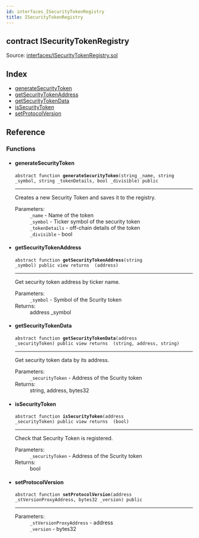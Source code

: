 ```yaml
---
id: interfaces_ISecurityTokenRegistry
title: ISecurityTokenRegistry
---
```


<div class="contract-doc"><div class="contract"><h2 class="contract-header"><span class="contract-kind">contract</span> ISecurityTokenRegistry</h2><div class="source">Source: <a href="git+https://github.com/PolymathNetwork/polymath-core/blob/v1.3.3/contracts/interfaces/ISecurityTokenRegistry.sol" target="_blank">interfaces/ISecurityTokenRegistry.sol</a></div></div><div class="index"><h2>Index</h2><ul><li><a href="interfaces_ISecurityTokenRegistry.html#generateSecurityToken">generateSecurityToken</a></li><li><a href="interfaces_ISecurityTokenRegistry.html#getSecurityTokenAddress">getSecurityTokenAddress</a></li><li><a href="interfaces_ISecurityTokenRegistry.html#getSecurityTokenData">getSecurityTokenData</a></li><li><a href="interfaces_ISecurityTokenRegistry.html#isSecurityToken">isSecurityToken</a></li><li><a href="interfaces_ISecurityTokenRegistry.html#setProtocolVersion">setProtocolVersion</a></li></ul></div><div class="reference"><h2>Reference</h2><div class="functions"><h3>Functions</h3><ul><li><div class="item function"><span id="generateSecurityToken" class="anchor-marker"></span><h4 class="name">generateSecurityToken</h4><div class="body"><code class="signature"><span>abstract </span>function <strong>generateSecurityToken</strong><span>(string _name, string _symbol, string _tokenDetails, bool _divisible) </span><span>public </span></code><hr/><div class="description"><p>Creates a new Security Token and saves it to the registry.</p></div><dl><dt><span class="label-parameters">Parameters:</span></dt><dd><div><code>_name</code> - Name of the token</div><div><code>_symbol</code> - Ticker symbol of the security token</div><div><code>_tokenDetails</code> - off-chain details of the token</div><div><code>_divisible</code> - bool</div></dd></dl></div></div></li><li><div class="item function"><span id="getSecurityTokenAddress" class="anchor-marker"></span><h4 class="name">getSecurityTokenAddress</h4><div class="body"><code class="signature"><span>abstract </span>function <strong>getSecurityTokenAddress</strong><span>(string _symbol) </span><span>public </span><span>view </span><span>returns  (address) </span></code><hr/><div class="description"><p>Get security token address by ticker name.</p></div><dl><dt><span class="label-parameters">Parameters:</span></dt><dd><div><code>_symbol</code> - Symbol of the Scurity token</div></dd><dt><span class="label-return">Returns:</span></dt><dd>address _symbol</dd></dl></div></div></li><li><div class="item function"><span id="getSecurityTokenData" class="anchor-marker"></span><h4 class="name">getSecurityTokenData</h4><div class="body"><code class="signature"><span>abstract </span>function <strong>getSecurityTokenData</strong><span>(address _securityToken) </span><span>public </span><span>view </span><span>returns  (string, address, string) </span></code><hr/><div class="description"><p>Get security token data by its address.</p></div><dl><dt><span class="label-parameters">Parameters:</span></dt><dd><div><code>_securityToken</code> - Address of the Scurity token</div></dd><dt><span class="label-return">Returns:</span></dt><dd>string, address, bytes32</dd></dl></div></div></li><li><div class="item function"><span id="isSecurityToken" class="anchor-marker"></span><h4 class="name">isSecurityToken</h4><div class="body"><code class="signature"><span>abstract </span>function <strong>isSecurityToken</strong><span>(address _securityToken) </span><span>public </span><span>view </span><span>returns  (bool) </span></code><hr/><div class="description"><p>Check that Security Token is registered.</p></div><dl><dt><span class="label-parameters">Parameters:</span></dt><dd><div><code>_securityToken</code> - Address of the Scurity token</div></dd><dt><span class="label-return">Returns:</span></dt><dd>bool</dd></dl></div></div></li><li><div class="item function"><span id="setProtocolVersion" class="anchor-marker"></span><h4 class="name">setProtocolVersion</h4><div class="body"><code class="signature"><span>abstract </span>function <strong>setProtocolVersion</strong><span>(address _stVersionProxyAddress, bytes32 _version) </span><span>public </span></code><hr/><dl><dt><span class="label-parameters">Parameters:</span></dt><dd><div><code>_stVersionProxyAddress</code> - address</div><div><code>_version</code> - bytes32</div></dd></dl></div></div></li></ul></div></div></div>

